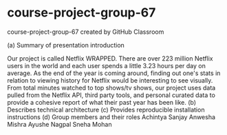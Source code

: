 # course-project-group-67
course-project-group-67 created by GitHub Classroom



(a) Summary of presentation introduction 

Our project is called Netflix WRAPPED. There are over 223 million Netflix users in the world and each user spends a little 3.23 hours per day on average. As the end of the year is coming around, finding out one's stats in relation to viewing history for Netflix would be interesting to see visually. From total minutes watched to top shows/tv shows, our project uses data pulled from the Netflix API, third party tools, and personal curated data to provide a cohesive report of what their past year has been like. 
(b) Describes technical architecture 
(c) Provides reproducible installation instructions 
(d) Group members and their roles
Achintya Sanjay
Anwesha Mishra
Ayushe Nagpal
Sneha Mohan
